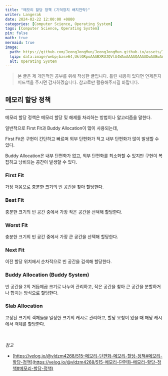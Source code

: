 ```yaml
---
title: "메모리 할당 정책 (기억장치 배치전략)"
writer: Langerak
date: 2024-02-22 12:00:00 +0800
categories: [Computer Science, Operating System]
tags: [Computer Science, Operating System]
pin: false
math: true
mermaid: true
image:
  path: https://github.com/JeongJongMun/JeongJongMun.github.io/assets/101979073/9f858c88-3621-4ca1-ac12-ed0c42cacb83
  lqip: data:image/webp;base64,UklGRpoAAABXRUJQVlA4WAoAAAAQAAAADwAABwAAQUxQSDIAAAARL0AmbZurmr57yyIiqE8oiG0bejIYEQTgqiDA9vqnsUSI6H+oAERp2HZ65qP/VIAWAFZQOCBCAAAA8AEAnQEqEAAIAAVAfCWkAALp8sF8rgRgAP7o9FDvMCkMde9PK7euH5M1m6VWoDXf2FkP3BqV0ZYbO6NA/VFIAAAA
  alt: Operating System
---
```


> 본 글은 제 개인적인 공부를 위해 작성한 글입니다. 틀린 내용이 있다면 언제든지 피드백을 주시면 감사하겠습니다. 참고로만 활용해주시길 바랍니다.

## 메모리 할당 정책

---

메모리 할당 정책은 메모리 할당 및 해제를 처리하는 방법이나 알고리즘을 말한다.

일반적으로 First Fit과 Buddy Allocation이 많이 사용되는데,

First Fit은 구현이 간단하고 빠르며 외부 단편화가 적고 내부 단편화가 많이 발생할 수 있다.

Buddy Allocation은 내부 단편화가 없고, 외부 단편화를 최소화할 수 있지만 구현이 복잡하고 낭비되는 공간이 발생할 수 있다.

### First Fit

가장 처음으로 충분한 크기의 빈 공간을 찾아 할당한다.

### Best Fit

충분한 크기의 빈 공간 중에서 가장 작은 공간을 선택해 할당한다.

### Worst Fit

충분한 크기의 빈 공간 중에서 가장 큰 공간을 선택해 할당한다.

### Next Fit

이전 할당 위치에서 순차적으로 빈 공간을 검색해 할당한다.

### Buddy Allocation (Buddy System)

빈 공간을 2의 거듭제곱 크기로 나누어 관리하고, 작은 공간을 찾아 큰 공간을 분할하거나 합치는 방식으로 할당한다.

### Slab Allocation

고정된 크기의 객체들을 일정한 크기의 캐시로 관리하고, 할당 요청이 있을 때 해당 캐시에서 객체를 할당한다.

<br/> <br/>
*참고*
- [https://velog.io/@vldzm4268/515-메모리-단편화-메모리-할당-정책#메모리-할당-정책](https://velog.io/@vldzm4268/515-메모리-단편화-메모리-할당-정책#메모리-할당-정책)

